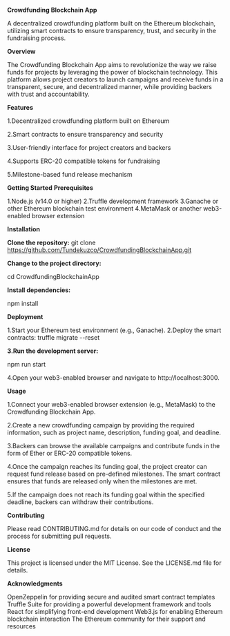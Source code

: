 **Crowdfunding Blockchain App**

A decentralized crowdfunding platform built on the Ethereum blockchain, utilizing smart contracts to ensure transparency, trust, and security in the fundraising process.

**Overview**

The Crowdfunding Blockchain App aims to revolutionize the way we raise funds for projects by leveraging the power of blockchain technology. This platform allows project creators to launch campaigns and receive funds in a transparent, secure, and decentralized manner, while providing backers with trust and accountability.

**Features**

1.Decentralized crowdfunding platform built on Ethereum

2.Smart contracts to ensure transparency and security

3.User-friendly interface for project creators and backers

4.Supports ERC-20 compatible tokens for fundraising

5.Milestone-based fund release mechanism

**Getting Started**
**Prerequisites**

1.Node.js (v14.0 or higher)
2.Truffle development framework
3.Ganache or other Ethereum blockchain test environment
4.MetaMask or another web3-enabled browser extension

**Installation**

**Clone the repository:**
git clone https://github.com/Tundekuzco/CrowdfundingBlockchainApp.git

**Change to the project directory:**

cd CrowdfundingBlockchainApp

**Install dependencies:**

npm install

**Deployment**

1.Start your Ethereum test environment (e.g., Ganache).
2.Deploy the smart contracts:
truffle migrate --reset

**3.Run the development server:**

npm run start

4.Open your web3-enabled browser and navigate to http://localhost:3000.

**Usage**

1.Connect your web3-enabled browser extension (e.g., MetaMask) to the Crowdfunding Blockchain App.

2.Create a new crowdfunding campaign by providing the required information, such as project name, description, funding goal, and deadline.

3.Backers can browse the available campaigns and contribute funds in the form of Ether or ERC-20 compatible tokens.

4.Once the campaign reaches its funding goal, the project creator can request fund release based on pre-defined milestones. The smart contract ensures that funds are released only when the milestones are met.

5.If the campaign does not reach its funding goal within the specified deadline, backers can withdraw their contributions.

**Contributing**

Please read CONTRIBUTING.md for details on our code of conduct and the process for submitting pull requests.

**License**

This project is licensed under the MIT License. See the LICENSE.md file for details.

**Acknowledgments**

OpenZeppelin for providing secure and audited smart contract templates
Truffle Suite for providing a powerful development framework and tools
React for simplifying front-end development
Web3.js for enabling Ethereum blockchain interaction
The Ethereum community for their support and resources
